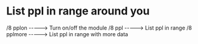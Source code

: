# List ppl in range around you

/8 pplon -----> Turn on/off the module
/8 ppl -----> List ppl in range
/8 pplmore -----> List ppl in range with more data

 
